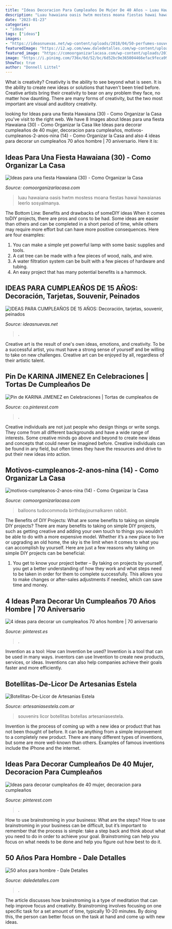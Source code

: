 ```yaml
---
title: "Ideas Decoracion Para Cumpleaños De Mujer De 40 Años ~ Luau Hawaiana Oasis Hwtm Mostess Moana Fiestas Hawai Hawaianas Leerlo Sosyalmanya"
description: "Luau hawaiana oasis hwtm mostess moana fiestas hawai hawaianas leerlo sosyalmanya"
date: "2023-01-23"
categories:
- "ideas"
tags: ["ideas"]
images:
- "https://ideasnuevas.net/wp-content/uploads/2018/04/50-perfumes-souvenirs-15-anos-bautismo-cumple-evento-regalos-D_NQ_NP_579001-MLA20264466042_032015-F.jpg"
featuredImage: "https://i2.wp.com/www.daledetalles.com/wp-content/uploads/2016/02/5027.jpg"
featured_image: "https://comoorganizarlacasa.com/wp-content/uploads/2016/04/Ideas-para-una-fiesta-Hawaiana-30.jpg"
image: "https://i.pinimg.com/736x/6d/52/bc/6d52bc9e365004466efac9feca9987ed.jpg"
ShowToc: true
author: "Donnell Littel"
---
```



What is creativity?
Creativity is the ability to see beyond what is seen. It is the ability to create new ideas or solutions that haven't been tried before. Creative artists bring their creativity to bear on any problem they face, no matter how daunting. There are many forms of creativity, but the two most important are visual and auditory creativity.

	

		
looking for Ideas para una fiesta Hawaiana (30) - Como Organizar la Casa you've visit to the right web. We have 8 Images about Ideas para una fiesta Hawaiana (30) - Como Organizar la Casa like Ideas para decorar cumpleaños de 40 mujer, decoracion para cumpleaños, motivos-cumpleanos-2-anos-nina (14) - Como Organizar la Casa and also 4 ideas para decorar un cumpleaños 70 años hombre | 70 aniversario. Here it is:
		
    
## Ideas Para Una Fiesta Hawaiana (30) - Como Organizar La Casa

<img loading=lazy src="https://comoorganizarlacasa.com/wp-content/uploads/2016/04/Ideas-para-una-fiesta-Hawaiana-30.jpg" onerror="this.onerror=null;this.src='https://tse2.mm.bing.net/th?id=OIP.tfWtO8yILcHrTFPtzkAJWAHaKi&amp;pid=15.1';" alt="Ideas para una fiesta Hawaiana (30) - Como Organizar la Casa">

_Source: comoorganizarlacasa.com_

>luau hawaiana oasis hwtm mostess moana fiestas hawai hawaianas leerlo sosyalmanya. 

	

The Bottom Line: Benefits and drawbacks of someDIY ideas
When it comes toDIY projects, there are pros and cons to be had. Some ideas are easier than others and can be completed in a short period of time, while others may require more effort but can have more positive consequences. Here are four examples: 
1. You can make a simple yet powerful lamp with some basic supplies and tools.
2. A cat tree can be made with a few pieces of wood, nails, and wire.
3. A water filtration system can be built with a few pieces of hardware and tubing. 
4. An easy project that has many potential benefits is a hammock.

    
## IDEAS PARA CUMPLEAÑOS DE 15 AÑOS: Decoración, Tarjetas, Souvenir, Peinados

<img loading=lazy src="https://ideasnuevas.net/wp-content/uploads/2018/04/50-perfumes-souvenirs-15-anos-bautismo-cumple-evento-regalos-D_NQ_NP_579001-MLA20264466042_032015-F.jpg" onerror="this.onerror=null;this.src='https://tse3.mm.bing.net/th?id=OIP.Mn95xKDLVarx0mLpADBzrgHaKT&amp;pid=15.1';" alt="IDEAS PARA CUMPLEAÑOS DE 15 AÑOS: Decoración, tarjetas, souvenir, peinados">

_Source: ideasnuevas.net_

>. 

	

Creative art is the result of one's own ideas, emotions, and creativity. To be a successful artist, you must have a strong sense of yourself and be willing to take on new challenges. Creative art can be enjoyed by all, regardless of their artistic talent.

    
## Pin De KARINA JIMENEZ En Celebraciones | Tortas De Cumpleaños De

<img loading=lazy src="https://i.pinimg.com/736x/97/35/11/9735110837a58ab829dd697d6345d6df.jpg" onerror="this.onerror=null;this.src='https://tse3.mm.bing.net/th?id=OIP.tOlV9LiQom6yYxnJgPyTcAHaNK&amp;pid=15.1';" alt="Pin de KARINA JIMENEZ en Celebraciones | Tortas de cumpleaños de">

_Source: co.pinterest.com_

>. 

	

Creative individuals are not just people who design things or write songs. They come from all different backgrounds and have a wide range of interests. Some creative minds go above and beyond to create new ideas and concepts that could never be imagined before. Creative individuals can be found in any field, but often times they have the resources and drive to put their new ideas into action.

    
## Motivos-cumpleanos-2-anos-nina (14) - Como Organizar La Casa

<img loading=lazy src="https://comoorganizarlacasa.com/wp-content/uploads/2017/08/motivos-cumpleanos-2-anos-nina-14.jpg" onerror="this.onerror=null;this.src='https://tse1.mm.bing.net/th?id=OIP.6eABbxzA79Z0IRpUJ2XufQHaLL&amp;pid=15.1';" alt="motivos-cumpleanos-2-anos-nina (14) - Como Organizar la Casa">

_Source: comoorganizarlacasa.com_

>balloons tudocommoda birthdayjournalkaren rabbit. 

	

The Benefits of DIY Projects: What are some benefits to taking on simple DIY projects?
There are many benefits to taking on simple DIY projects, such as getting creative and adding your own touch to things you wouldn’t be able to do with a more expensive model. Whether it’s a new place to live or upgrading an old home, the sky is the limit when it comes to what you can accomplish by yourself. Here are just a few reasons why taking on simple DIY projects can be beneficial: 
1. You get to know your project better – By taking on projects by yourself, you get a better understanding of how they work and what steps need to be taken in order for them to complete successfully. This allows you to make changes or after-sales adjustments if needed, which can save time and money. 


    
## 4 Ideas Para Decorar Un Cumpleaños 70 Años Hombre | 70 Aniversario

<img loading=lazy src="https://i.pinimg.com/originals/b7/25/8d/b7258ded21af3057613dc40f4e26007f.jpg" onerror="this.onerror=null;this.src='https://tse1.mm.bing.net/th?id=OIP.mUFxcBcHgwHfpqx8vJ3ywQAAAA&amp;pid=15.1';" alt="4 ideas para decorar un cumpleaños 70 años hombre | 70 aniversario">

_Source: pinterest.es_

>. 

	

Invention as a tool: How can Invention be used?
Invention is a tool that can be used in many ways. inventors can use Invention to create new products, services, or ideas. Inventions can also help companies achieve their goals faster and more efficiently.

    
## Botellitas-De-Licor De Artesanias Estela

<img loading=lazy src="https://www.artesaniasestela.com.ar/souvenirs/wp-content/uploads/2015/12/Botellitas-De-Licor.jpg" onerror="this.onerror=null;this.src='https://tse1.mm.bing.net/th?id=OIP.VPR3EUnRVvkd0VlSeZfHmAHaFj&amp;pid=15.1';" alt="Botellitas-De-Licor de Artesanias Estela">

_Source: artesaniasestela.com.ar_

>souvenirs licor botellitas botellas artesaniasestela. 

	

Invention is the process of coming up with a new idea or product that has not been thought of before. It can be anything from a simple improvement to a completely new product. There are many different types of inventions, but some are more well-known than others. Examples of famous inventions include the iPhone and the internet.

    
## Ideas Para Decorar Cumpleaños De 40 Mujer, Decoracion Para Cumpleaños

<img loading=lazy src="https://i.pinimg.com/736x/6d/52/bc/6d52bc9e365004466efac9feca9987ed.jpg" onerror="this.onerror=null;this.src='https://tse4.mm.bing.net/th?id=OIP.K7AYyTZ8N_Ic1pYAOo93XQHaHa&amp;pid=15.1';" alt="Ideas para decorar cumpleaños de 40 mujer, decoracion para cumpleaños">

_Source: pinterest.com_

>. 

	

How to use brainstroming in your business: What are the steps?
How to use brainstroming in your business can be difficult, but it’s important to remember that the process is simple: take a step back and think about what you need to do in order to achieve your goal. Brainstroming can help you focus on what needs to be done and help you figure out how best to do it.

    
## 50 Años Para Hombre - Dale Detalles

<img loading=lazy src="https://i2.wp.com/www.daledetalles.com/wp-content/uploads/2016/02/5027.jpg" onerror="this.onerror=null;this.src='https://tse1.mm.bing.net/th?id=OIP.2aOGxboWM5HdrKwKEfsBAQHaJ4&amp;pid=15.1';" alt="50 años para hombre - Dale Detalles">

_Source: daledetalles.com_

>. 

	

The article discusses how brainstroming is a type of meditation that can help improve focus and creativity. Brainstroming involves focusing on one specific task for a set amount of time, typically 10-20 minutes. By doing this, the person can better focus on the task at hand and come up with new ideas.

